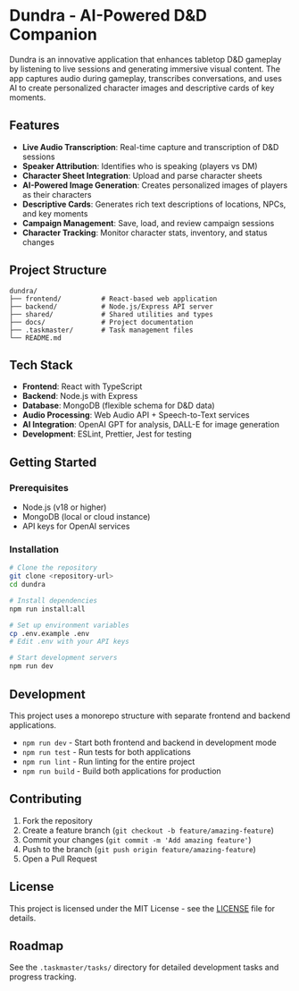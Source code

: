 # Dundra - AI-Powered D&D Companion

Dundra is an innovative application that enhances tabletop D&D gameplay by listening to live sessions and generating immersive visual content. The app captures audio during gameplay, transcribes conversations, and uses AI to create personalized character images and descriptive cards of key moments.

## Features

- **Live Audio Transcription**: Real-time capture and transcription of D&D sessions
- **Speaker Attribution**: Identifies who is speaking (players vs DM)
- **Character Sheet Integration**: Upload and parse character sheets
- **AI-Powered Image Generation**: Creates personalized images of players as their characters
- **Descriptive Cards**: Generates rich text descriptions of locations, NPCs, and key moments
- **Campaign Management**: Save, load, and review campaign sessions
- **Character Tracking**: Monitor character stats, inventory, and status changes

## Project Structure

```
dundra/
├── frontend/          # React-based web application
├── backend/           # Node.js/Express API server
├── shared/            # Shared utilities and types
├── docs/              # Project documentation
├── .taskmaster/       # Task management files
└── README.md
```

## Tech Stack

- **Frontend**: React with TypeScript
- **Backend**: Node.js with Express
- **Database**: MongoDB (flexible schema for D&D data)
- **Audio Processing**: Web Audio API + Speech-to-Text services
- **AI Integration**: OpenAI GPT for analysis, DALL-E for image generation
- **Development**: ESLint, Prettier, Jest for testing

## Getting Started

### Prerequisites

- Node.js (v18 or higher)
- MongoDB (local or cloud instance)
- API keys for OpenAI services

### Installation

```bash
# Clone the repository
git clone <repository-url>
cd dundra

# Install dependencies
npm run install:all

# Set up environment variables
cp .env.example .env
# Edit .env with your API keys

# Start development servers
npm run dev
```

## Development

This project uses a monorepo structure with separate frontend and backend applications.

- `npm run dev` - Start both frontend and backend in development mode
- `npm run test` - Run tests for both applications
- `npm run lint` - Run linting for the entire project
- `npm run build` - Build both applications for production

## Contributing

1. Fork the repository
2. Create a feature branch (`git checkout -b feature/amazing-feature`)
3. Commit your changes (`git commit -m 'Add amazing feature'`)
4. Push to the branch (`git push origin feature/amazing-feature`)
5. Open a Pull Request

## License

This project is licensed under the MIT License - see the [LICENSE](LICENSE) file for details.

## Roadmap

See the `.taskmaster/tasks/` directory for detailed development tasks and progress tracking. 
